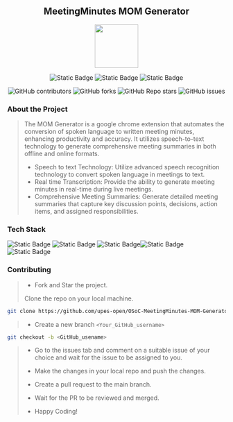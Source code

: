 <div align='center'>

## MeetingMinutes MOM Generator

<img src='https://github.com/upes-open/Git-WorkShop/assets/101355193/b9315c8e-5aaa-438e-ab5a-48b25571dc90' width=100>

![Static Badge](https://img.shields.io/badge/Discord-202020?logo=discord&logoColor=%235865F2&link=http%3A%2F%2Fdiscord.gg%2F2rnWsvkX) ![Static Badge](https://img.shields.io/badge/Twitter-202020?logo=twitter&logoColor=%231DA1F2&link=https%3A%2F%2Ftwitter.com%2FUpesOpen) ![Static Badge](https://img.shields.io/badge/Instagram-202020?logo=instagram&logoColor=%23E4405F&link=https%3A%2F%2Fwww.instagram.com%2Fupesopen_%2F)



![GitHub contributors](https://img.shields.io/github/contributors/upes-open/OSoC-MeetingMinutes-MOM-Generator)
![GitHub forks](https://img.shields.io/github/forks/upes-open/OSoC-MeetingMinutes-MOM-Generator)
![GitHub Repo stars](https://img.shields.io/github/stars/upes-open/OSoC-MeetingMinutes-MOM-Generator)
 ![GitHub issues](https://img.shields.io/github/issues/upes-open/OSoC-MeetingMinutes-MOM-Generator)



</div>

### About the Project
> The MOM Generator is a google chrome extension that automates the conversion of spoken language to written meeting minutes, enhancing productivity and accuracy. It utilizes speech-to-text technology to generate comprehensive meeting summaries in both offline and online formats.
>   - Speech to text Technology: Utilize advanced speech recognition technology to convert spoken language in meetings to text.
>   - Real time Transcription: Provide the ability to generate meeting minutes in real-time during live meetings.
>   - Comprehensive Meeting Summaries: Generate detailed meeting summaries that capture key discussion points, decisions, action items, and assigned responsibilities.

### Tech Stack




![Static Badge](https://img.shields.io/badge/HTML-101010?logo=html5&logoColor=%23E34F26) ![Static Badge](https://img.shields.io/badge/CSS-202020?logo=css3&logoColor=%231572B6) ![Static Badge](https://img.shields.io/badge/JavaScript-101010?logo=javascript&logoColor=%23F7DF1E)![Static Badge](https://img.shields.io/badge/Python-101010?logo=python&logoColor=%233776AB) ![Static Badge](https://img.shields.io/badge/TensorFlow-101010?logo=tensorflow&logoColor=%23FF6F00)



### Contributing

> * Fork and Star the project.
>
> Clone the repo on your local machine.
>
```bash
git clone https://github.com/upes-open/OSoC-MeetingMinutes-MOM-Generator.git
```
>
> * Create a new branch `<Your_GitHub_username>`
>
```bash
git checkout -b <GitHub_usename>
```
>
> * Go to the issues tab and comment on a suitable issue of your choice and wait for the issue to be assigned to you.
>
> * Make the changes in your local repo and push the changes.
>
> * Create a pull request to the main branch.
>
> * Wait for the PR to be reviewed and merged.
>
> * Happy Coding!
